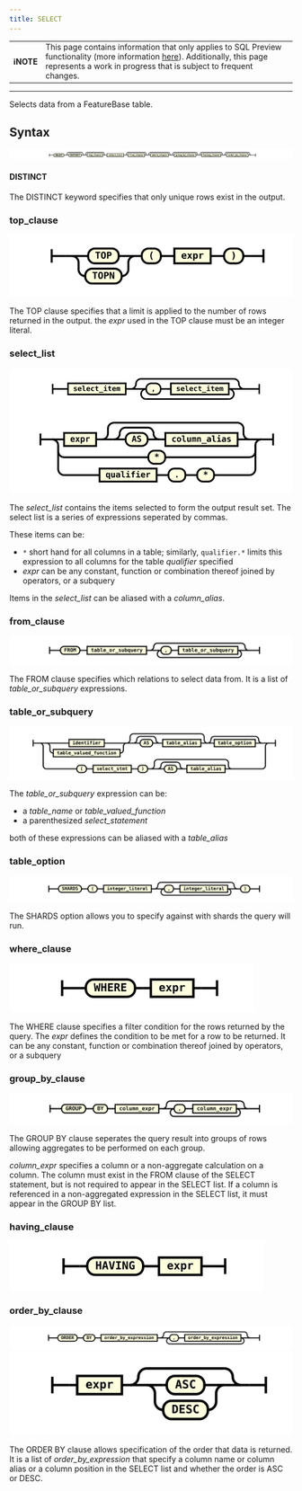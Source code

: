 ```yaml
---
title: SELECT
---
```


| | |
|-|-|
| **ℹ️NOTE** | This page contains information that only applies to SQL Preview functionality (more information [here](/sql-preview/sql-preview)). Additionally, this page represents a work in progress that is subject to frequent changes. |

---


Selects data from a FeatureBase table.

## Syntax

![expr](/img/sql/select_stmt.svg)

#### DISTINCT

The DISTINCT keyword specifies that only unique rows exist in the output.

### top_clause

![expr](/img/sql/top_clause.svg)

The TOP clause specifies that a limit is applied to the number of rows returned in the output. the _expr_ used in the TOP clause must be an integer literal.

### select_list

![expr](/img/sql/select_list.svg)
![expr](/img/sql/select_item.svg)

The _select_list_ contains the items selected to form the output result set. The select list is a series of expressions seperated by commas.

These items can be:

- `*` short hand for all columns in a table; similarly, `qualifier.*` limits this expression to all columns for the table _qualifier_ specified
- _expr_ can be any constant, function or combination thereof joined by operators, or a subquery

Items in the _select_list_ can be aliased with a _column_alias_.

### from_clause

![expr](/img/sql/from_clause.svg)

The FROM clause specifies which relations to select data from. It is a list of _table_or_subquery_ expressions.

### table_or_subquery

![expr](/img/sql/table_or_subquery.svg)

The _table_or_subquery_ expression can be:

- a _table_name_ or _table_valued_function_
- a parenthesized _select_statement_

both of these expressions can be aliased with a _table_alias_

### table_option

![expr](/img/sql/table_option.svg)

The SHARDS option allows you to specify against with shards the query will run.

### where_clause

![expr](/img/sql/where_clause.svg)

The WHERE clause specifies a filter condition for the rows returned by the query. The _expr_ defines the condition to be met for a row to be returned. It can be any constant, function or combination thereof joined by operators, or a subquery

### group_by_clause

![expr](/img/sql/group_by_clause.svg)

The GROUP BY clause seperates the query result into groups of rows allowing aggregates to be performed on each group.

_column_expr_ specifies a column or a non-aggregate calculation on a column. The column must exist in the FROM clause of the SELECT statement, but is not required to appear in the SELECT list.  If a column is referenced in a non-aggregated expression in the SELECT list, it must appear in the GROUP BY list.

### having_clause

![expr](/img/sql/having_clause.svg)

### order_by_clause

![expr](/img/sql/order_by_clause.svg)
![expr](/img/sql/order_by_expression.svg)

The ORDER BY clause allows specification of the order that data is returned. It is a list of _order_by_expression_ that specify a column name or column alias or a column position in the SELECT list and whether the order is ASC or DESC.

